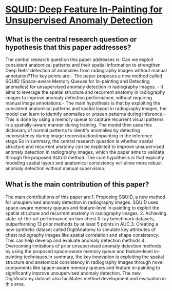# [SQUID: Deep Feature In-Painting for Unsupervised Anomaly Detection](https://arxiv.org/abs/2111.13495)

## What is the central research question or hypothesis that this paper addresses?

The central research question this paper addresses is: Can we exploit consistent anatomical patterns and their spatial information to strengthen Deep Nets' detection of anomalies from radiography images without manual annotation?The key points are:- The paper proposes a new method called SQUID (Space-aware Memory Queues for In-painting and Detecting anomalies) for unsupervised anomaly detection in radiography images. - It aims to leverage the spatial structure and recurrent anatomy in radiography images to improve anomaly detection performance, without requiring manual image annotations.- The main hypothesis is that by exploiting the consistent anatomical patterns and spatial layout in radiography images, the model can learn to identify anomalies or unseen patterns during inference.- This is done by using a memory queue to capture recurrent visual patterns in a spatially-aware manner during training. The model then uses this dictionary of normal patterns to identify anomalies by detecting inconsistency during image reconstruction/inpainting in the inference stage.So in summary, the central research question is whether spatial structure and recurrent anatomy can be exploited to improve unsupervised anomaly detection in radiography images, which the paper aims to validate through the proposed SQUID method. The core hypothesis is that explicitly modeling spatial layout and anatomical consistency will allow more robust anomaly detection without manual supervision.


## What is the main contribution of this paper?

The main contributions of this paper are:1. Proposing SQUID, a new method for unsupervised anomaly detection in radiography images. SQUID uses space-aware memory queues and feature-level in-painting to exploit the spatial structure and recurrent anatomy in radiography images. 2. Achieving state-of-the-art performance on two chest X-ray benchmark datasets, outperforming 13 prior methods by at least 5 points in AUC.3. Creating a new synthetic dataset called DigitAnatomy to simulate key attributes of chest radiography images like spatial correlation and shape consistency. This can help develop and evaluate anomaly detection methods.4. Overcoming limitations of prior unsupervised anomaly detection methods by using the proposed space-aware memory queue and feature-level in-painting techniques.In summary, the key innovation is exploiting the spatial structure and anatomical consistency in radiography images through novel components like space-aware memory queues and feature in-painting to significantly improve unsupervised anomaly detection. The new DigitAnatomy dataset also facilitates method development and evaluation in this area.
